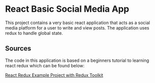 # React Basic Social Media App

This project contains a very basic react application that acts as a social media platform for a user to write and view posts. The application uses redux to handle global state.

## Sources

The code in this application is based on a beginners tutorial to learning react redux which can be found below:

[React Redux Example Project with Redux Toolkit](https://youtu.be/hI-VgEaCMyQ)
